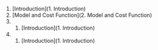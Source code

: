 1. [Introduction](1. Introduction)
2. [Model and Cost Function](2. Model and Cost Function)
3. 1. [Introduction](1. Introduction)
4. 1. [Introduction](1. Introduction)